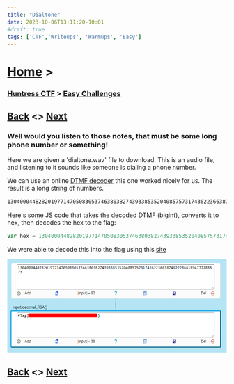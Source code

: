 ```yaml
---
title: "Dialtone"
date: 2023-10-06T13:11:20-10:01
#draft: true
tags: ['CTF','Writeups', 'Warmups', 'Easy']
---
```

 
# [Home](https://jjolley91.github.io/blog/) >

###  [Huntress CTF](https://jjolley91.github.io/blog/huntress_ctf_2023) >  [Easy Challenges](https://jjolley91.github.io/blog/huntress_ctf_2023/1.easy/)

## [Back](https://jjolley91.github.io/blog/huntress_ctf_2023/1.easy/i_wont_let_you_down)  <> [Next](https://jjolley91.github.io/blog/huntress_ctf_2023/1.easy/php_stager) 

### Well would you listen to those notes, that must be some long phone number or something! 

Here we are given a 'dialtone.wav' file to download. This is an audio file, and listening to it sounds like someone is dialing a phone number. 

We can use an online [DTMF decoder](https://dtmf.netlify.app/) this one worked nicely for us. The result is a long string of numbers.
```txt
13040004482820197714705083053746380382743933853520408575731743622366387462228661894777288573
```

Here's some JS code that takes the decoded DTMF (bigint), converts it to hex, then decodes the hex to the flag:

```js 
var hex = 13040004482820197714705083053746380382743933853520408575731743622366387462228661894777288573n.toString(16);var str = '';for (var n = 0; n < hex.length; n += 2) {str += String.fromCharCode(parseInt(hex.substr(n, 2), 16))}console.log(str);
```
We were able to decode this into the flag using this [site](https://scwf.dima.ninja/)

![dialtone](https://github.com/jjolley91/blog/blob/main/static/Huntress_CTF_2023/dialtone.png?raw=true)

## [Back](https://jjolley91.github.io/blog/huntress_ctf_2023/1.easy/i_wont_let_you_down)  <> [Next](https://jjolley91.github.io/blog/huntress_ctf_2023/1.easy/php_stager) 